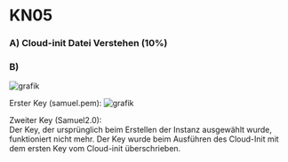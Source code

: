 # KN05

### A) Cloud-init Datei Verstehen (10%)


### B)
![grafik](https://github.com/user-attachments/assets/a2a44276-81a6-41f6-9dc3-7c252f713498)


Erster Key (samuel.pem):
![grafik](https://github.com/user-attachments/assets/7f805402-7fee-4730-bf1c-210553912baa)

Zweiter Key (Samuel2.0):
<br/>
Der Key, der ursprünglich beim Erstellen der Instanz ausgewählt wurde, funktioniert nicht mehr. Der Key wurde beim Ausführen des Cloud-Init mit dem ersten Key vom Cloud-init überschrieben. 

